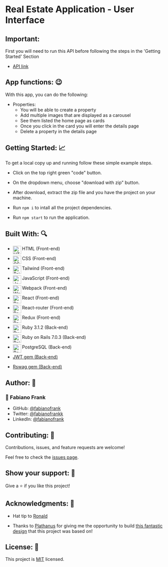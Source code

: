 # Real Estate Application - User Interface

## Important:

First you will need to run this API before following the steps in the 'Getting Started' Section

- [API link](https://github.com/fabianofrank/realstate-api)

## App functions: :wink:

With this app, you can do the following:

- Properties:
  - You will be able to create a property
  - Add multiple images that are displayed as a carousel
  - See them listed the home page as cards
  - Once you click in the card you will enter the details page
  - Delete a property in the details page 
  
## Getting Started: :chart_with_upwards_trend:

To get a local copy up and running follow these simple example steps.

- Click on the top right green "code" button.

- On the dropdown menu, choose "download with zip" button.

- After download, extract the zip file and you have the project on your machine.

- Run `npm i` to intall all the project dependencies.

- Run `npm start` to run the application.
  
  
## Built With: :mag:

- HTML (Front-end) <img align="left" alt="HTML5" width="26px" src="https://github.com/get-icon/geticon/raw/master/icons/html-5.svg" />
- CSS (Front-end) <img align="left" alt="CSS3" width="26px" src="https://github.com/get-icon/geticon/raw/master/icons/css-3.svg" />
- Tailwind (Front-end) <img align="left" alt="Tailwind" width="26px" src="https://github.com/get-icon/geticon/raw/master/icons/tailwindcss-icon.svg" />
- JavaScript (Front-end) <img align="left" alt="JavaScript" width="26px" src="https://github.com/get-icon/geticon/raw/master/icons/javascript.svg" />
- Webpack (Front-end) <img align="left" alt="Webpack" width="26px" src="https://github.com/get-icon/geticon/raw/master/icons/webpack.svg" />
- React (Front-end) <img align="left" alt="React" width="26px" src="https://github.com/get-icon/geticon/raw/master/icons/react.svg" />
- React-router (Front-end) <img align="left" alt="React-router" width="26px" src="https://github.com/get-icon/geticon/raw/master/icons/react-router.svg" />
- Redux (Front-end) <img align="left" alt="Redux" width="26px" src="https://github.com/get-icon/geticon/raw/master/icons/redux.svg" />

- Ruby 3.1.2 (Back-end) <img align="left" alt="Ruby" width="26px" src="https://github.com/get-icon/geticon/raw/master/icons/ruby.svg" />
- Ruby on Rails 7.0.3 (Back-end) <img align="left" alt="Rails" width="26px" src="https://github.com/get-icon/geticon/raw/master/icons/rails.svg" />
- PostgreSQL (Back-end) <img align="left" alt="Postgresql" width="26px" src="https://github.com/get-icon/geticon/raw/master/icons/postgresql.svg" />
- [JWT gem (Back-end)](https://github.com/jwt/ruby-jwt)
- [Rswag gem (Back-end)](https://github.com/rswag/rswag)

## Author: 👋

### 👤 Fabiano Frank

- GitHub: [@fabianofrank](https://github.com/fabianofrank)
- Twitter: [@fabianofrankk](https://twitter.com/fabianofrankk)
- LinkedIn: [@fabianofrank](https://www.linkedin.com/in/fabianofrank/)


## Contributing: 🤝

Contributions, issues, and feature requests are welcome!

Feel free to check the [issues page](../../issues/).

## Show your support: 🌟

Give a ⭐️ if you like this project!

## Acknowledgments: 📝

- Hat tip to [Ronald](https://github.com/rskinnerc)

- Thanks to [Plathanus](https://www.plathanus.com.br/en-US) for giving me the opportunity to build [this fantastic design](https://tabas.com/) that this project was based on!

## License: :monocle_face:

This project is [MIT](./LICENSE) licensed.
